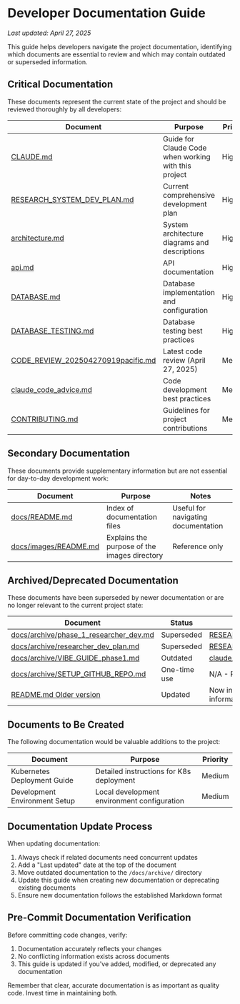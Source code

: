 # Developer Documentation Guide

*Last updated: April 27, 2025*

This guide helps developers navigate the project documentation, identifying which documents are essential to review and which may contain outdated or superseded information.

## Critical Documentation

These documents represent the current state of the project and should be reviewed thoroughly by all developers:

| Document | Purpose | Priority |
|----------|---------|----------|
| [CLAUDE.md](/CLAUDE.md) | Guide for Claude Code when working with this project | High |
| [RESEARCH_SYSTEM_DEV_PLAN.md](/docs/RESEARCH_SYSTEM_DEV_PLAN.md) | Current comprehensive development plan | High |
| [architecture.md](/docs/architecture.md) | System architecture diagrams and descriptions | High |
| [api.md](/docs/api.md) | API documentation | High |
| [DATABASE.md](/docs/DATABASE.md) | Database implementation and configuration | High |
| [DATABASE_TESTING.md](/docs/DATABASE_TESTING.md) | Database testing best practices | High |
| [CODE_REVIEW_202504270919pacific.md](/docs/CODE_REVIEW_202504270919pacific.md) | Latest code review (April 27, 2025) | Medium |
| [claude_code_advice.md](/docs/claude_code_advice.md) | Code development best practices | Medium |
| [CONTRIBUTING.md](/docs/CONTRIBUTING.md) | Guidelines for project contributions | Medium |

## Secondary Documentation

These documents provide supplementary information but are not essential for day-to-day development work:

| Document | Purpose | Notes |
|----------|---------|-------|
| [docs/README.md](/docs/README.md) | Index of documentation files | Useful for navigating documentation |
| [docs/images/README.md](/docs/images/README.md) | Explains the purpose of the images directory | Reference only |

## Archived/Deprecated Documentation

These documents have been superseded by newer documentation or are no longer relevant to the current project state:

| Document | Status | Replacement |
|----------|--------|-------------|
| [docs/archive/phase_1_researcher_dev.md](/docs/archive/phase_1_researcher_dev.md) | Superseded | [RESEARCH_SYSTEM_DEV_PLAN.md](/docs/RESEARCH_SYSTEM_DEV_PLAN.md) |
| [docs/archive/researcher_dev_plan.md](/docs/archive/researcher_dev_plan.md) | Superseded | [RESEARCH_SYSTEM_DEV_PLAN.md](/docs/RESEARCH_SYSTEM_DEV_PLAN.md) |
| [docs/archive/VIBE_GUIDE_phase1.md](/docs/archive/VIBE_GUIDE_phase1.md) | Outdated | [claude_code_advice.md](/docs/claude_code_advice.md) |
| [docs/archive/SETUP_GITHUB_REPO.md](/docs/archive/SETUP_GITHUB_REPO.md) | One-time use | N/A - Repository setup complete |
| [README.md Older version](/README.md) | Updated | Now includes database and testing information |

## Documents to Be Created

The following documentation would be valuable additions to the project:

| Document | Purpose | Priority |
|----------|---------|----------|
| Kubernetes Deployment Guide | Detailed instructions for K8s deployment | Medium |
| Development Environment Setup | Local development environment configuration | Medium |

## Documentation Update Process

When updating documentation:

1. Always check if related documents need concurrent updates
2. Add a "Last updated" date at the top of the document
3. Move outdated documentation to the `/docs/archive/` directory
4. Update this guide when creating new documentation or deprecating existing documents
5. Ensure new documentation follows the established Markdown format

## Pre-Commit Documentation Verification

Before committing code changes, verify:

1. Documentation accurately reflects your changes
2. No conflicting information exists across documents
3. This guide is updated if you've added, modified, or deprecated any documentation

Remember that clear, accurate documentation is as important as quality code. Invest time in maintaining both.
